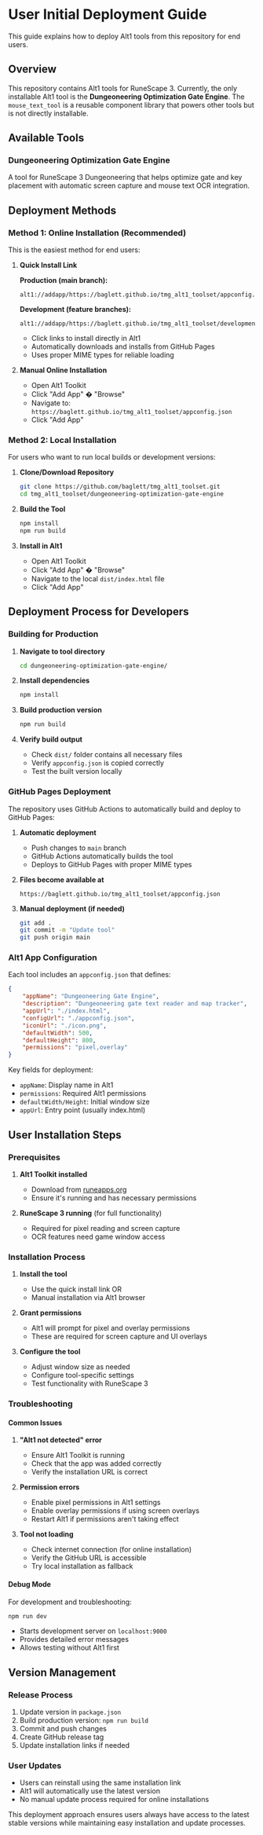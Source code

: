 # User Initial Deployment Guide

This guide explains how to deploy Alt1 tools from this repository for end users.

## Overview

This repository contains Alt1 tools for RuneScape 3. Currently, the only installable Alt1 tool is the **Dungeoneering Optimization Gate Engine**. The `mouse_text_tool` is a reusable component library that powers other tools but is not directly installable.

## Available Tools

### Dungeoneering Optimization Gate Engine
A tool for RuneScape 3 Dungeoneering that helps optimize gate and key placement with automatic screen capture and mouse text OCR integration.

## Deployment Methods

### Method 1: Online Installation (Recommended)

This is the easiest method for end users:

1. **Quick Install Link**

   **Production (main branch):**
   ```
   alt1://addapp/https://baglett.github.io/tmg_alt1_toolset/appconfig.json
   ```

   **Development (feature branches):**
   ```
   alt1://addapp/https://baglett.github.io/tmg_alt1_toolset/development/appconfig.json
   ```

   - Click links to install directly in Alt1
   - Automatically downloads and installs from GitHub Pages
   - Uses proper MIME types for reliable loading

2. **Manual Online Installation**
   - Open Alt1 Toolkit
   - Click "Add App" � "Browse"
   - Navigate to: `https://baglett.github.io/tmg_alt1_toolset/appconfig.json`
   - Click "Add App"

### Method 2: Local Installation

For users who want to run local builds or development versions:

1. **Clone/Download Repository**
   ```bash
   git clone https://github.com/baglett/tmg_alt1_toolset.git
   cd tmg_alt1_toolset/dungeoneering-optimization-gate-engine
   ```

2. **Build the Tool**
   ```bash
   npm install
   npm run build
   ```

3. **Install in Alt1**
   - Open Alt1 Toolkit
   - Click "Add App" � "Browse"
   - Navigate to the local `dist/index.html` file
   - Click "Add App"

## Deployment Process for Developers

### Building for Production

1. **Navigate to tool directory**
   ```bash
   cd dungeoneering-optimization-gate-engine/
   ```

2. **Install dependencies**
   ```bash
   npm install
   ```

3. **Build production version**
   ```bash
   npm run build
   ```

4. **Verify build output**
   - Check `dist/` folder contains all necessary files
   - Verify `appconfig.json` is copied correctly
   - Test the built version locally

### GitHub Pages Deployment

The repository uses GitHub Actions to automatically build and deploy to GitHub Pages:

1. **Automatic deployment**
   - Push changes to `main` branch
   - GitHub Actions automatically builds the tool
   - Deploys to GitHub Pages with proper MIME types

2. **Files become available at**
   ```
   https://baglett.github.io/tmg_alt1_toolset/appconfig.json
   ```

3. **Manual deployment (if needed)**
   ```bash
   git add .
   git commit -m "Update tool"
   git push origin main
   ```

### Alt1 App Configuration

Each tool includes an `appconfig.json` that defines:

```json
{
    "appName": "Dungeoneering Gate Engine",
    "description": "Dungeoneering gate text reader and map tracker",
    "appUrl": "./index.html",
    "configUrl": "./appconfig.json",
    "iconUrl": "./icon.png",
    "defaultWidth": 500,
    "defaultHeight": 800,
    "permissions": "pixel,overlay"
}
```

Key fields for deployment:
- `appName`: Display name in Alt1
- `permissions`: Required Alt1 permissions
- `defaultWidth/Height`: Initial window size
- `appUrl`: Entry point (usually index.html)

## User Installation Steps

### Prerequisites
1. **Alt1 Toolkit installed**
   - Download from [runeapps.org](https://runeapps.org/alt1)
   - Ensure it's running and has necessary permissions

2. **RuneScape 3 running** (for full functionality)
   - Required for pixel reading and screen capture
   - OCR features need game window access

### Installation Process

1. **Install the tool**
   - Use the quick install link OR
   - Manual installation via Alt1 browser

2. **Grant permissions**
   - Alt1 will prompt for pixel and overlay permissions
   - These are required for screen capture and UI overlays

3. **Configure the tool**
   - Adjust window size as needed
   - Configure tool-specific settings
   - Test functionality with RuneScape 3

### Troubleshooting

#### Common Issues

1. **"Alt1 not detected" error**
   - Ensure Alt1 Toolkit is running
   - Check that the app was added correctly
   - Verify the installation URL is correct

2. **Permission errors**
   - Enable pixel permissions in Alt1 settings
   - Enable overlay permissions if using screen overlays
   - Restart Alt1 if permissions aren't taking effect

3. **Tool not loading**
   - Check internet connection (for online installation)
   - Verify the GitHub URL is accessible
   - Try local installation as fallback

#### Debug Mode
For development and troubleshooting:
```bash
npm run dev
```
- Starts development server on `localhost:9000`
- Provides detailed error messages
- Allows testing without Alt1 first

## Version Management

### Release Process
1. Update version in `package.json`
2. Build production version: `npm run build`
3. Commit and push changes
4. Create GitHub release tag
5. Update installation links if needed

### User Updates
- Users can reinstall using the same installation link
- Alt1 will automatically use the latest version
- No manual update process required for online installations

This deployment approach ensures users always have access to the latest stable versions while maintaining easy installation and update processes.